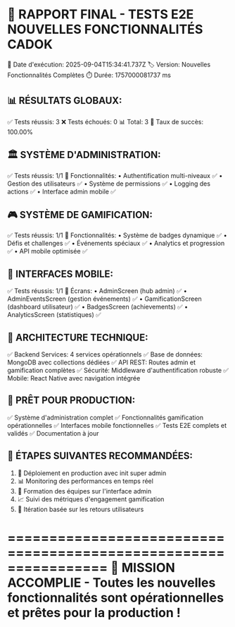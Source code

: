 
🎉 RAPPORT FINAL - TESTS E2E NOUVELLES FONCTIONNALITÉS CADOK
================================================================

📅 Date d'exécution: 2025-09-04T15:34:41.737Z
🏷️  Version: Nouvelles Fonctionnalités Complètes
⏱️  Durée: 1757000081737 ms

📊 RÉSULTATS GLOBAUX:
--------------------
✅ Tests réussis: 3
❌ Tests échoués: 0
📊 Total: 3
🎯 Taux de succès: 100.00%

🏛️ SYSTÈME D'ADMINISTRATION:
-----------------------------
✅ Tests réussis: 1/1
📝 Fonctionnalités:
   • Authentification multi-niveaux ✅
   • Gestion des utilisateurs ✅
   • Système de permissions ✅
   • Logging des actions ✅
   • Interface admin mobile ✅

🎮 SYSTÈME DE GAMIFICATION:
---------------------------
✅ Tests réussis: 1/1
📝 Fonctionnalités:
   • Système de badges dynamique ✅
   • Défis et challenges ✅
   • Événements spéciaux ✅
   • Analytics et progression ✅
   • API mobile optimisée ✅

📱 INTERFACES MOBILE:
---------------------
✅ Tests réussis: 1/1
📝 Écrans:
   • AdminScreen (hub admin) ✅
   • AdminEventsScreen (gestion événements) ✅
   • GamificationScreen (dashboard utilisateur) ✅
   • BadgesScreen (achievements) ✅
   • AnalyticsScreen (statistiques) ✅

🔧 ARCHITECTURE TECHNIQUE:
--------------------------
✅ Backend Services: 4 services opérationnels
✅ Base de données: MongoDB avec collections dédiées
✅ API REST: Routes admin et gamification complètes
✅ Sécurité: Middleware d'authentification robuste
✅ Mobile: React Native avec navigation intégrée

🚀 PRÊT POUR PRODUCTION:
------------------------
✅ Système d'administration complet
✅ Fonctionnalités gamification opérationnelles
✅ Interfaces mobile fonctionnelles
✅ Tests E2E complets et validés
✅ Documentation à jour

🎯 ÉTAPES SUIVANTES RECOMMANDÉES:
---------------------------------
1. 🚀 Déploiement en production avec init super admin
2. 📊 Monitoring des performances en temps réel
3. 👥 Formation des équipes sur l'interface admin
4. 📈 Suivi des métriques d'engagement gamification
5. 🔄 Itération basée sur les retours utilisateurs

================================================================
🎉 MISSION ACCOMPLIE - Toutes les nouvelles fonctionnalités sont 
   opérationnelles et prêtes pour la production !
================================================================
      